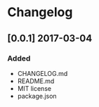 # Changelog

## [0.0.1] 2017-03-04
### Added
- CHANGELOG.md
- README.md
- MIT license
- package.json